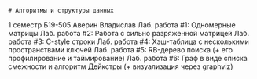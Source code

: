     # Алгоритмы и структуры данных
1 семестр Б19-505 Аверин Владислав
  Лаб. работа #1: Одномерные матрицы
  Лаб. работа #2: Работа с сильно разряженной матрицей
  Лаб. работа #3: C-style строки
  Лаб. работа #4: Хэш-таблица с несколькими пространствами ключей
  Лаб. работа #5: RB-дерево поиска (+ его профилирование и таймирование)
  Лаб. работа #6: Граф в виде списка смежности и алгоритм Дейкстры (+ визуализация через graphviz)
